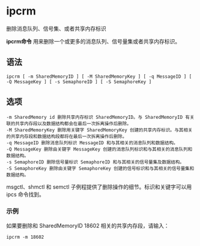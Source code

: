 # ipcrm

删除消息队列、信号集、或者共享内存标识


**ipcrm命令** 用来删除一个或更多的消息队列、信号量集或者共享内存标识。

##  语法

```
ipcrm [ -m SharedMemoryID ] [ -M SharedMemoryKey ] [ -q MessageID ] [ -Q MessageKey ] [ -s SemaphoreID ] [ -S SemaphoreKey ]
```

##  选项

```
-m SharedMemory id 删除共享内存标识 SharedMemoryID。与 SharedMemoryID 有关联的共享内存段以及数据结构都会在最后一次拆离操作后删除。
-M SharedMemoryKey 删除用关键字 SharedMemoryKey 创建的共享内存标识。与其相关的共享内存段和数据结构段都将在最后一次拆离操作后删除。
-q MessageID 删除消息队列标识 MessageID 和与其相关的消息队列和数据结构。
-Q MessageKey 删除由关键字 MessageKey 创建的消息队列标识和与其相关的消息队列和数据结构。
-s SemaphoreID 删除信号量标识 SemaphoreID 和与其相关的信号量集及数据结构。
-S SemaphoreKey 删除由关键字 SemaphoreKey 创建的信号标识和与其相关的信号量集和数据结构。
```

msgctl、shmctl 和 semctl 子例程提供了删除操作的细节。标识和关键字可以用 ipcs 命令找到。

###  示例

如果要删除和 SharedMemoryID 18602 相关的共享内存段，请输入：

```
ipcrm -m 18602
```


